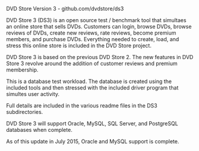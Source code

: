 DVD Store Version 3 - github.com/dvdstore/ds3

DVD Store 3 (DS3) is an open source test / benchmark tool
that simultaes an online store that sells DVDs. Customers 
can login, browse DVDs, browse reviews of DVDs, create
new reviews, rate reviews, become premium members, and 
purchase DVDs. Everything needed to create, load, and stress
this online store is included in the DVD Store project. 

DVD Store 3 is based on the previous DVD Store 2.  The new 
features in DVD Store 3 revolve around the addition of 
customer reviews and premium membership. 

This is a database test workload. The database is created
using the included tools and then stressed with the included
driver program that simultes user activity.

Full details are included in the various readme files in the
DS3 subdirectories.

DVD Store 3 will support Oracle, MySQL, SQL Server, and
PostgreSQL databases when complete.  

As of this update in July 2015, Oracle and MySQL support is
complete.

